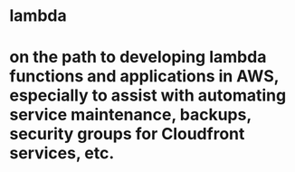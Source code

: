 # lambda
# on the path to developing lambda functions and applications in AWS, especially to assist with automating service maintenance, backups, security groups for Cloudfront services, etc.
